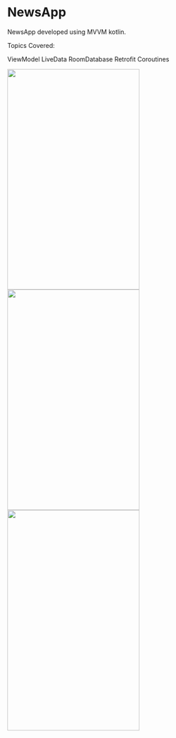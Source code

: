
# NewsApp

NewsApp developed using MVVM kotlin.

Topics Covered:

ViewModel
LiveData
RoomDatabase
Retrofit
Coroutines


<img src="https://user-images.githubusercontent.com/4945779/121785753-4de30f00-cbd9-11eb-85f6-bd175faa4b90.png" width="300" height="500">

<img src="https://user-images.githubusercontent.com/4945779/121785959-9ea73780-cbda-11eb-8c47-db8e22190220.png" width="300" height="500">

<img src="https://user-images.githubusercontent.com/4945779/121785946-74ee1080-cbda-11eb-8025-530605f016f3.png" width="300" height="500">


 


